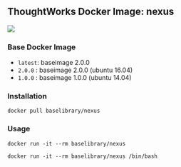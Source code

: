## ThoughtWorks Docker Image: nexus

[![](http://dockeri.co/image/baselibrary/baseimage)](https://registry.hub.docker.com/u/baselibrary/nexus/)

### Base Docker Image

* `latest`: baseimage 2.0.0
* `2.0.0` : baseimage 2.0.0 (ubuntu 16.04)
* `1.0.0` : baseimage 1.0.0 (ubuntu 14.04)

### Installation

    docker pull baselibrary/nexus

### Usage

    docker run -it --rm baselibrary/nexus

    docker run -it --rm baselibrary/nexus /bin/bash
